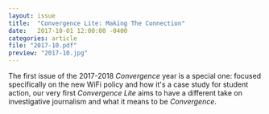 ```yaml
---
layout: issue
title:  "Convergence Lite: Making The Connection"
date:   2017-10-01 12:00:00 -0400
categories: article
file: "2017-10.pdf"
preview: "2017-10.jpg"
---
```


The first issue of the 2017-2018 *Convergence* year is a special one: focused specifically on the new WiFi policy and how it's a case study for student action, our very first *Convergence Lite* aims to have a different take on investigative journalism and what it means to be *Convergence*.
